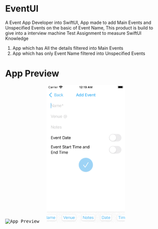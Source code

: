 # EventUI
A Event App Developer into SwiftUI, App made to add Main Events and Unspecified Events on the basic of Event Name, This product is build to give into a interview machine Test Assignment to measure SwiftUI Knowledge

1. App which has All the details filtered into Main Events
2. App which has only Event Name filtered into Unspecified Events

# App Preview
<kbd>
<img src="Screenshot/EventUI_1.gif" alt="App Preview" width="250" /> 
</kbd>
&nbsp; &nbsp;
<kbd>
<img src="Screenshot/EventUI_2.gif" alt="App Preview" width="250" /> 
</kbd>
